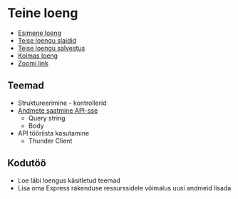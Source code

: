 # Teine loeng

- [Esimene loeng](../Lesson-01/README.md)
- [Teise loengu slaidid](Slides.md)
- [Teise loengu salvestus]() 
- [Kolmas loeng](../Lesson-03/README.md)
- [Zoomi link](https://zoom.us/j/94501316239?pwd=MUE3VGpMcVZOTmU3ZHRQRkFsUFYwQT09)

## Teemad

- Struktureerimine - kontrollerid
- [Andmete saatmine API-sse](../../../Subjects/Back-End-Frameworks/Topics/Sending-Data-To-Express/README.md)
  - Query string
  - Body
- API tööriista kasutamine
  - Thunder Client

## Kodutöö

- Loe läbi loengus käsitletud teemad
- Lisa oma Express rakenduse ressurssidele võimalus uusi andmeid lisada
